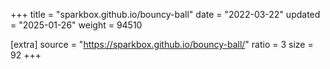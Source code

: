+++
title = "sparkbox.github.io/bouncy-ball"
date = "2022-03-22"
updated = "2025-01-26"
weight = 94510

[extra]
source = "https://sparkbox.github.io/bouncy-ball/"
ratio = 3
size = 92
+++
